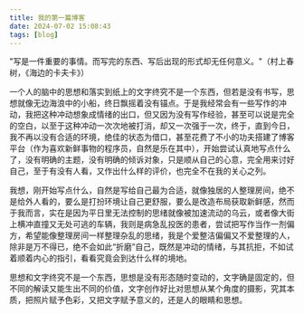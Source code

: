 ```yaml
---
title: 我的第一篇博客
date: 2024-07-02 15:08:43
tags: [blog]
---
```


"写是一件重要的事情。而写完的东西、写后出现的形式却无任何意义。"（村上春树，《海边的卡夫卡》）

​	一个人的脑中的思想和落实到纸上的文字终究不是一个东西，但若是没有书写，思想就像无边海浪中的小船，终日飘摇着没有锚点。于是我经常会有一些写作的冲动，我把这种冲动想象成情绪的出口，但又因为没有写作经验，甚至可以说是完全的空白，以至于这种冲动一次次地被打消，却又一次强于一次，终于，直到今日，我不再以没有合适的环境，绝佳的状态为借口，甚至花费了不小的功夫搭建了博客平台（作为喜欢新鲜事物的程序员，自然是乐在其中），开始尝试认真地写点什么了，没有明确的主题，没有明确的倾诉对象，只是顺从自己的心意，完全用来讨好自己，至于有没有人看，又作出什么样的评价，也完全不在我的关心之列。

​	我想，刚开始写点什么，自然是写给自己最为合适，就像独居的人整理房间，绝不是给外人看的，要么是打扮环境让自己更舒服，要么是改造布局获取新鲜感，然而于我而言，实在是因为平日里无法控制的思绪就像被加速流动的乌云，或者像大街上横冲直撞又无处可逃的车辆，我则是病急乱投医的患者，尝试把写作当作一剂偏方，希望能像整理房间一样整理杂乱的思绪，我是个爱整洁偏偏又不爱整理的人，除非是万不得已，绝不会如此“折磨”自己，既然是冲动的情绪，与其抗拒，不如试着顺着内心的指引，看看究竟会到达什么样的境地。

​	思想和文字终究不是一个东西，思想是没有形态随时变动的，文字确是固定的，但不同的解读又能生出不同的价值，文字创作好比对思想从某个角度的摄影，究其本质，把照片赋予色彩，又把文字赋予意义的，还是人的眼睛和思想。
